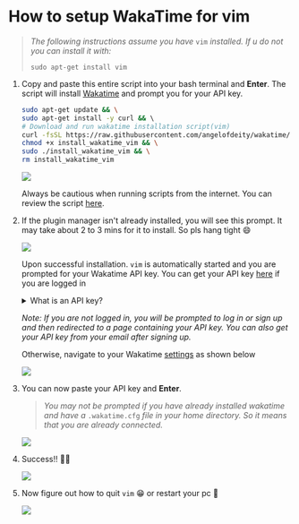 # How to setup WakaTime for vim
> *The following instructions assume you have* `vim` *installed. If u do not you can install it with:*
> 
> `sudo apt-get install vim`

1. Copy and paste this entire script into your bash terminal and **Enter**. The script will install [Wakatime](https://wakatime.com) and prompt you for your API key.
    
    ```bash
    sudo apt-get update && \
    sudo apt-get install -y curl && \ 
    # Download and run wakatime installation script(vim)
    curl -fsSL https://raw.githubusercontent.com/angelofdeity/wakatime/main/install_wakatime_vim -o install_wakatime_vim && \
    chmod +x install_wakatime_vim && \
    sudo ./install_wakatime_vim && \
    rm install_wakatime_vim
    ```
    
    ![](https://cdn.hashnode.com/res/hashnode/image/upload/v1686606898488/b3aa604c-fbc1-411c-bfcf-05fc5ec63140.png )
    
    Always be cautious when running scripts from the internet. You can review the script [here](https://raw.githubusercontent.com/angelofdeity/wakatime/main/install_wakatime_vim).
    
2. If the plugin manager isn't already installed, you will see this prompt. It may take about 2 to 3 mins for it to install. So pls hang tight 😄
    
    ![](https://cdn.hashnode.com/res/hashnode/image/upload/v1686591940045/8d8d7ef5-9b10-4a0e-83b9-dff22f39bf0a.png )
    
    Upon successful installation. `vim` is automatically started and you are prompted for your Wakatime API key. You can get your API key [here](https://wakatime.com/settings/api-key) if you are logged in
    
    <details data-node-type="hn-details-summary"><summary>What is an API key?</summary><div data-type="detailsContent"><em>Think of the API key as a special code that allows Vim and WakaTime to communicate with each other. It's like a secret password that Vim uses to securely connect to WakaTime and send information about your coding activity. By entering your API key, you're granting Vim permission to share your coding data with WakaTime, so you can track and analyze your coding habits. </em><a target="_blank" rel="noopener noreferrer nofollow" href="https://www.google.com/search?q=api+key" style="pointer-events: none"><em>Learn more</em></a><em> </em>:)</div></details>
    
    *Note: If you are not logged in, you will be prompted to log in or sign up and then redirected to a page containing your API key. You can also get your API key from your email after signing up.*
    
    Otherwise, navigate to your Wakatime [settings](https://wakatime.com/settings/account) as shown below
    
    ![](https://cdn.hashnode.com/res/hashnode/image/upload/v1686602923413/9fd412d2-5c85-4b09-a002-082eda8fbb9b.png )
    
3. You can now paste your API key and **Enter**.
    
    > *You may not be prompted if you have already installed wakatime and have a* `.wakatime.cfg` *file in your home directory. So it means that you are already connected.*
    
    ![](https://cdn.hashnode.com/res/hashnode/image/upload/v1686595422078/2457c06e-1dfb-4f95-b20a-beaca5438d04.png )
    
4. Success!! 🎉🎉
    
    ![](https://cdn.hashnode.com/res/hashnode/image/upload/v1686602591422/d31c8936-ce9b-4fa2-b77d-1f986cca5b3c.png )
    
5. Now figure out how to quit `vim` 😁 or restart your pc 🙂
    
    ![](https://cdn.hashnode.com/res/hashnode/image/upload/v1686604422673/2ffadf3c-f4a7-43c8-afad-6809a3855350.png )
